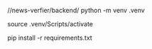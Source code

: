 //news-verfier/backend/
python -m venv .venv

source .venv/Scripts/activate

pip install -r requirements.txt